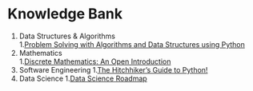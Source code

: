 # Knowledge Bank
1. Data Structures & Algorithms  
    1.[Problem Solving with Algorithms and Data Structures using Python](https://runestone.academy/runestone/books/published/pythonds/index.html)  
2. Mathematics  
    1.[Discrete Mathematics: An Open Introduction](https://runestone.academy/runestone/books/published/dmoi/ch_intro.html)  
3. Software Engineering 
    1.[The Hitchhiker’s Guide to Python!](https://docs.python-guide.org/)  
4. Data Science
    1.[Data Science Roadmap](https://github.com/MrMimic/data-scientist-roadmap)
